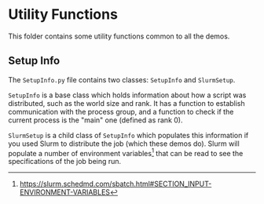# Utility Functions
This folder contains some utility functions common to all the demos.

## Setup Info
The `SetupInfo.py` file contains two classes: `SetupInfo` and `SlurmSetup`.

`SetupInfo` is a base class which holds information about how a script was distributed, such as the world size and rank. It has a function to establish communication with the process group, and a function to check if the current process is the "main" one (defined as rank 0).

`SlurmSetup` is a child class of `SetupInfo` which populates this information if you used Slurm to distribute the job (which these demos do). Slurm will populate a number of environment variables[^slurmenv] that can be read to see the specifications of the job being run.

[^slurmenv]: https://slurm.schedmd.com/sbatch.html#SECTION_INPUT-ENVIRONMENT-VARIABLES